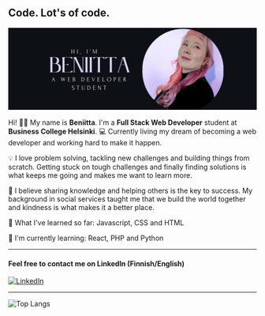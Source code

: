 ## Code. Lot's of code.

![Bio Picture](https://github.com/HuttunenBe/Huttunenbe/blob/85bed22456c2ecaf44c21751765d4880016c07e9/bioPicture.png?raw=true)

Hi! 👩‍💻 My name is **Beniitta**. I'm a **Full Stack Web Developer** student at **Business College Helsinki**. 💻 Currently living my dream of becoming a web developer and working hard to make it happen.

💡 I love problem solving, tackling new challenges and building things from scratch. Getting stuck on tough challenges and finally finding solutions is what keeps me going and makes me want to learn more.

🚀 I believe sharing knowledge and helping others is the key to success. My background in social services taught me that we build the world together and kindness is what makes it a better place.

🌸 What I've learned so far: 
Javascript, CSS and HTML

🐍 I'm currently learning: React, PHP and Python

---

#### Feel free to contact me on LinkedIn (Finnish/English)

[![LinkedIn](https://img.shields.io/badge/LinkedIn-0077B5?style=for-the-badge&logo=linkedin&logoColor=white)](www.linkedin.com/in/beniitta-huttunen-5b339432a)

---
![Top Langs](https://github-readme-stats.vercel.app/api/top-langs/?username=HuttunenBe&layout=compact&theme=radical)













